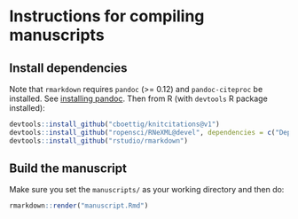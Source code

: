 Instructions for compiling manuscripts
======================================

Install dependencies
--------------------

Note that `rmarkdown` requires `pandoc` (>= 0.12) and `pandoc-citeproc` be installed. See [installing pandoc](http://johnmacfarlane.net/pandoc/installing.html). Then from R (with `devtools` R package installed):

```r
devtools::install_github("cboettig/knitcitations@v1")
devtools::install_github("ropensci/RNeXML@devel", dependencies = c("Depends", "Imports", "Suggests"))
devtools::install_github("rstudio/rmarkdown")
```


Build the manuscript
--------------------

Make sure you set the `manuscripts/` as your working directory and then do:

```r
rmarkdown::render("manuscript.Rmd")
```
